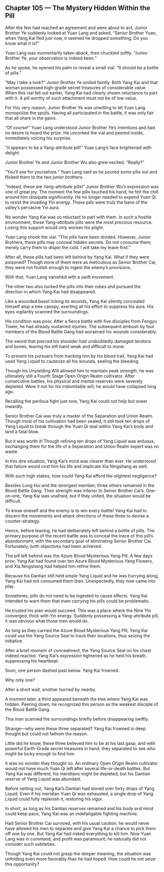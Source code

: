 ## Chapter 105 — The Mystery Hidden Within the Pill

After the few had reached an agreement and were about to act, Junior Brother Ye suddenly looked at Yuan Lang and asked, “Senior Brother Yuan, when Yang Kai fled just now, it seemed he dropped something. Do you know what it is?”

Yuan Lang was momentarily taken aback, then chuckled softly. “Junior Brother Ye, your observation is indeed keen.”

As he spoke, he opened his palm to reveal a small vial. “It should be a bottle of pills.”

“May I take a look?” Junior Brother Ye smiled faintly. Both Yang Kai and that woman possessed high-grade secret treasures of considerable value. When this vial fell out earlier, Yang Kai had clearly shown reluctance to part with it. A pill worthy of such attachment must not be of low value.

For this very reason, Junior Brother Ye was unwilling to let Yuan Lang monopolize the spoils. Having all participated in the battle, it was only fair that all share in the gains.

“Of course!” Yuan Lang understood Junior Brother Ye’s intentions and had no desire to hoard the prize. He uncorked the vial and peered inside, immediately voicing his surprise.

“It appears to be a Yang-attribute pill!” Yuan Lang’s face brightened with delight.

Junior Brother Ye and Junior Brother Wu also grew excited. “Really?”

“You’ll see for yourselves.” Yuan Lang said as he poured some pills out and flicked them to the two junior brothers.

“Indeed, these are Yang-attribute pills!” Junior Brother Wu’s expression was one of great joy. The moment the few pills touched his hand, he felt the chill around him dissipate significantly. He no longer needed to expend Yuan Qi to resist the invading Yin energy. These pills were truly the bane of the valley’s pervasive Yin aura.

No wonder Yang Kai was so reluctant to part with them. In such a hostile environment, these Yang-attribute pills were the most precious resource. Losing this support would only worsen his plight.

Yuan Lang shook the vial. “The pills have been divided. However, Junior Brothers, these pills may conceal hidden secrets. Do not consume them; merely carry them to dispel the cold. I will take my leave first.”

After all, these pills had been left behind by Yang Kai. What if they were poisoned? Though none of them were as meticulous as Senior Brother Cai, they were not foolish enough to ingest the enemy’s provisions.

With that, Yuan Lang vanished with a swift movement.

The other two also tucked the pills into their robes and pursued the direction in which Yang Kai had disappeared.

Like a wounded beast licking its wounds, Yang Kai silently concealed himself atop a tree canopy, exerting all his effort to suppress his aura. His eyes vigilantly scanned the surroundings.

His condition was poor. After a fierce battle with five disciples from Fengyu Tower, he had already sustained injuries. The subsequent ambush by four members of the Blood Battle Gang had worsened his wounds considerably.

The sword that pierced his shoulder had undoubtedly damaged tendons and bones, leaving his left hand weak and difficult to move.

To prevent his pursuers from tracking him by his blood trail, Yang Kai had used Yang Liquid to cauterize all his wounds, sealing the bleeding.

Though his Unyielding Will allowed him to maintain peak strength, he was ultimately still a Fourth Stage Open Origin Realm cultivator. After consecutive battles, his physical and mental reserves were severely depleted. Were it not for his indomitable will, he would have collapsed long ago.

Recalling the perilous fight just now, Yang Kai could not help but sneer inwardly.

Senior Brother Cai was truly a master of the Separation and Union Realm. Though most of his cultivation had been sealed, it still took ten drops of Yang Liquid to break through the Yuan Qi seal within Yang Kai’s body and land a fatal blow.

But it was worth it! Though refining ten drops of Yang Liquid was arduous, exchanging them for the life of a Separation and Union Realm expert was no waste.

In this dire situation, Yang Kai’s mind was clearer than ever. He understood that failure would cost him his life and implicate Xia Ningshang as well.

With such high stakes, how could Yang Kai afford the slightest negligence?

Besides Long Hui and the strongest member, three others remained in the Blood Battle Gang. Their strength was inferior to Senior Brother Cai’s. One-on-one, Yang Kai was unafraid, but if they united, the situation would be difficult.

To know oneself and the enemy is to win every battle! Yang Kai had to discern the movements and attack directions of these three to devise a counter-strategy.

Hence, before leaving, he had deliberately left behind a bottle of pills. The primary purpose of the recent battle was to conceal the trace of this pill’s abandonment, with the secondary goal of eliminating Senior Brother Cai. Fortunately, both objectives had been achieved.

The pill left behind was the Azure Blood Mysterious Yang Pill. A few days prior, Yang Kai had found over ten Azure Blood Mysterious Yang Flowers, and Xia Ningshang had helped him refine them.

Because his Dantian still held ample Yang Liquid and he was hurrying along, Yang Kai had not consumed them then. Unexpectedly, they now came into play.

Sometimes, pills do not need to be ingested to cause effects. Yang Kai intended to warn them that even carrying his pills could be problematic.

He trusted his plan would succeed. This was a place where the Nine Yin converged, thick with Yin energy. Suddenly possessing a Yang-attribute pill, it was obvious what those men would do.

As long as they carried the Azure Blood Mysterious Yang Pill, Yang Kai could use the Yang Source Seal to track their locations, thus seizing the initiative.

After a brief moment of concealment, the Yang Source Seal on his chest indeed reacted. Yang Kai’s expression tightened as he held his breath, suppressing his heartbeat.

Soon, one person dashed past below. Yang Kai frowned.

Why only one?

After a short wait, another hurried by nearby.

A moment later, a third appeared beneath the tree where Yang Kai was hidden. Peering down, he recognized this person as the weakest disciple of the Blood Battle Gang.

This man scanned the surroundings briefly before disappearing swiftly.

Strange—why were these three separated? Yang Kai frowned in deep thought but could not fathom the reason.

Little did he know, these three believed him to be at his last gasp, and with powerful Earth-Grade secret treasures in hand, they separated to see who might be lucky enough to find him.

It was no wonder they thought so. An ordinary Open Origin Realm cultivator would not have much Yuan Qi left after several life-or-death battles. But Yang Kai was different; his meridians might be depleted, but his Dantian reserve of Yang Liquid was abundant.

Before setting out, Yang Kai’s Dantian had stored over forty drops of Yang Liquid. Even if his meridian Yuan Qi was exhausted, a single drop of Yang Liquid could fully replenish it, restoring his vigor.

In short, as long as his Dantian reserves remained and his body and mind could keep pace, Yang Kai was an indefatigable fighting machine.

Had Senior Brother Cai survived, with his usual caution, he would never have allowed his men to separate and give Yang Kai a chance to pick them off one by one. But Yang Kai had risked everything to kill him. Now Yuan Lang was in command, and profit was paramount; he naturally did not consider such subtleties.

Though Yang Kai could not grasp the deeper meaning, the situation was unfolding even more favorably than he had hoped. How could he not seize this opportunity?
